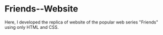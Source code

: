 # Friends--Website

Here, I developed the replica of website of the popular web series "Friends" using only HTML and CSS.
